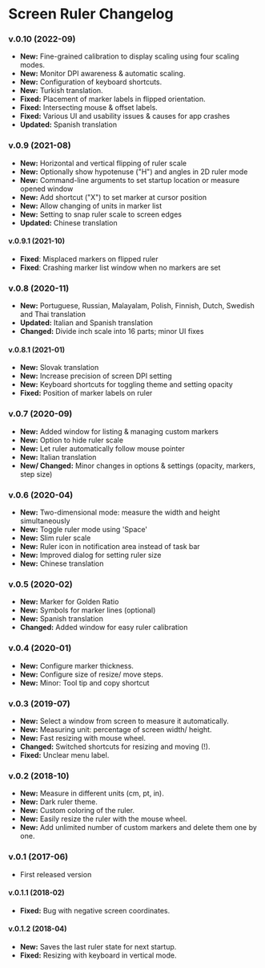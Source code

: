 # Screen Ruler Changelog

### v.0.10 (2022-09)
- **New:** Fine-grained calibration to display scaling using four scaling modes.
- **New:** Monitor DPI awareness & automatic scaling.
- **New:** Configuration of keyboard shortcuts.
- **New:** Turkish translation.
- **Fixed:** Placement of marker labels in flipped orientation.
- **Fixed:** Intersecting mouse & offset labels.
- **Fixed:** Various UI and usability issues & causes for app crashes
- **Updated:** Spanish translation

### v.0.9 (2021-08)
- **New:** Horizontal and vertical flipping of ruler scale
- **New:** Optionally show hypotenuse ("H") and angles in 2D ruler mode
- **New:** Command-line arguments to set startup location or measure opened window
- **New:** Add shortcut ("X") to set marker at cursor position
- **New:** Allow changing of units in marker list
- **New:** Setting to snap ruler scale to screen edges
- **Updated:** Chinese translation

#### v.0.9.1 (2021-10)
- **Fixed**: Misplaced markers on flipped ruler
- **Fixed**: Crashing marker list window when no markers are set

### v.0.8 (2020-11)
- **New:** Portuguese, Russian, Malayalam, Polish, Finnish, Dutch, Swedish and Thai translation
- **Updated:** Italian and Spanish translation
- **Changed:** Divide inch scale into 16 parts; minor UI fixes

#### v.0.8.1 (2021-01)
- **New:** Slovak translation
- **New:** Increase precision of screen DPI setting
- **New:** Keyboard shortcuts for toggling theme and setting opacity
- **Fixed:** Position of marker labels on ruler

### v.0.7 (2020-09)
- **New:** Added window for listing & managing custom markers
- **New:** Option to hide ruler scale
- **New:** Let ruler automatically follow mouse pointer
- **New:** Italian translation
- **New/ Changed:** Minor changes in options & settings (opacity, markers, step size)

### v.0.6 (2020-04)
- **New:** Two-dimensional mode: measure the width and height simultaneously
- **New:** Toggle ruler mode using 'Space'
- **New:** Slim ruler scale
- **New:** Ruler icon in notification area instead of task bar
- **New:** Improved dialog for setting ruler size
- **New:** Chinese translation

### v.0.5 (2020-02)
- **New:** Marker for Golden Ratio
- **New:** Symbols for marker lines (optional)
- **New:** Spanish translation
- **Changed:** Added window for easy ruler calibration

### v.0.4 (2020-01)
- **New:** Configure marker thickness.
- **New:** Configure size of resize/ move steps.
- **New:** Minor: Tool tip and copy shortcut

### v.0.3 (2019-07)
- **New:** Select a window from screen to measure it automatically.
- **New:** Measuring unit: percentage of screen width/ height.
- **New:** Fast resizing with mouse wheel.
- **Changed:** Switched shortcuts for resizing and moving (!).
- **Fixed:** Unclear menu label.

### v.0.2 (2018-10)
- **New:** Measure in different units (cm, pt, in).
- **New:** Dark ruler theme.
- **New:** Custom coloring of the ruler.
- **New:** Easily resize the ruler with the mouse wheel.
- **New:** Add unlimited number of custom markers and delete them one by one.

### v.0.1 (2017-06)
- First released version

#### v.0.1.1 (2018-02)
- **Fixed:** Bug with negative screen coordinates.

#### v.0.1.2 (2018-04)
- **New:** Saves the last ruler state for next startup.
- **Fixed:** Resizing with keyboard in vertical mode.
